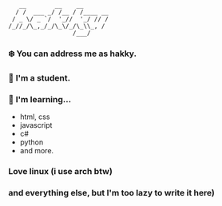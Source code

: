 ```
   __        __    __          
  / /  ___ _/ /__ / /____ __   
 / _ \/ _ `/  '_//  '_/ // /   
/_//_/\_,_/_/\_\/_/\_\\_, /    
                  /___/     
```
### ❄️ **You can address me as hakky.**
### 🌁 **I'm a student.**
### 📖 **I'm learning...**
 - html, css
 - javascript
 - c#
 - python
 - and more.
### **Love linux (i use arch btw)**
### **and everything else, but I'm too lazy to write it here)**
